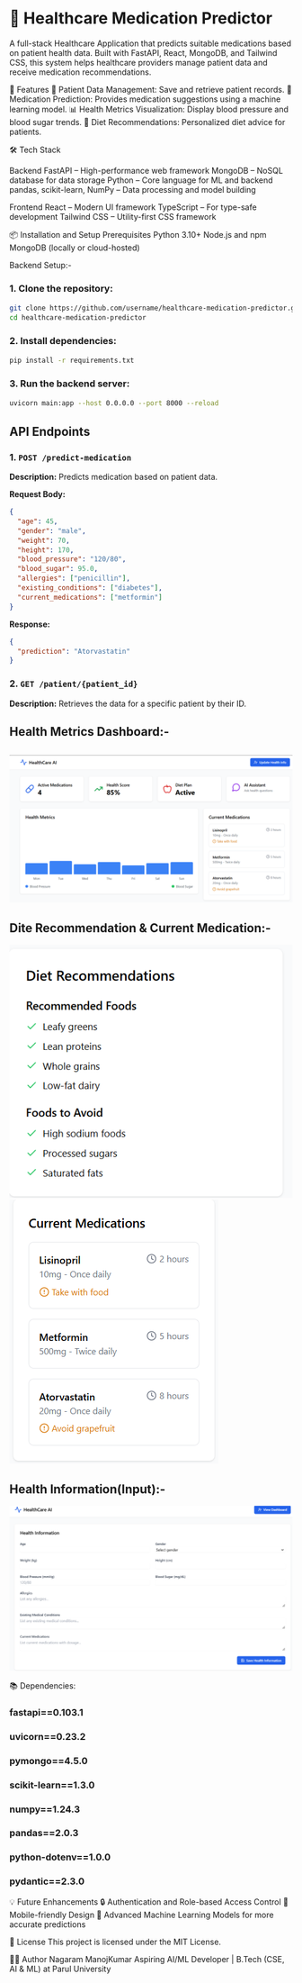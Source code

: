 # 🏥 Healthcare Medication Predictor
A full-stack Healthcare Application that predicts suitable medications based on patient health data. Built with FastAPI, React, MongoDB, and Tailwind CSS, this system helps healthcare providers manage patient data and receive medication recommendations.

🚀 Features
📝 Patient Data Management: Save and retrieve patient records.
💊 Medication Prediction: Provides medication suggestions using a machine learning model.
📊 Health Metrics Visualization: Display blood pressure and blood sugar trends.
🥗 Diet Recommendations: Personalized diet advice for patients.

🛠 Tech Stack

Backend
FastAPI – High-performance web framework
MongoDB – NoSQL database for data storage
Python – Core language for ML and backend
pandas, scikit-learn, NumPy – Data processing and model building

Frontend
React – Modern UI framework
TypeScript – For type-safe development
Tailwind CSS – Utility-first CSS framework

📦 Installation and Setup
Prerequisites
Python 3.10+
Node.js and npm
MongoDB (locally or cloud-hosted)

Backend Setup:-

### 1. Clone the repository:  
```bash
git clone https://github.com/username/healthcare-medication-predictor.git  
cd healthcare-medication-predictor  
```

### 2. Install dependencies:  
```bash
pip install -r requirements.txt  
```

### 3. Run the backend server:  
```bash
uvicorn main:app --host 0.0.0.0 --port 8000 --reload  
```

## API Endpoints  

### 1. `POST /predict-medication`  
**Description:** Predicts medication based on patient data.  

**Request Body:**  
```json
{
  "age": 45,
  "gender": "male",
  "weight": 70,
  "height": 170,
  "blood_pressure": "120/80",
  "blood_sugar": 95.0,
  "allergies": ["penicillin"],
  "existing_conditions": ["diabetes"],
  "current_medications": ["metformin"]
}
```

**Response:**  
```json
{
  "prediction": "Atorvastatin"
}
```

### 2. `GET /patient/{patient_id}`  
**Description:** Retrieves the data for a specific patient by their ID.


## Health Metrics Dashboard:-<h2></h2>

![Dashbord](https://github.com/Zinb-NMK/Personalized-Medicine-/blob/6ede034a8f2af68862bd0604a6c8b2d173fb8a60/Project%20Outputs/Dashbord.png)

## Dite Recommendation & Current Medication:-

![Dashbord](https://github.com/Zinb-NMK/Personalized-Medicine-/blob/6ede034a8f2af68862bd0604a6c8b2d173fb8a60/Project%20Outputs/Diet%20Recommendation.png)
![Dashbord](https://github.com/Zinb-NMK/Personalized-Medicine-/blob/6ede034a8f2af68862bd0604a6c8b2d173fb8a60/Project%20Outputs/Current%20Medication.png)

## Health Information(Input):-

![Dashbord](https://github.com/Zinb-NMK/Personalized-Medicine-/blob/6ede034a8f2af68862bd0604a6c8b2d173fb8a60/Project%20Outputs/Medical%20out%20-4.png)

📚 Dependencies:

### fastapi==0.103.1
### uvicorn==0.23.2
### pymongo==4.5.0
### scikit-learn==1.3.0
### numpy==1.24.3
### pandas==2.0.3
### python-dotenv==1.0.0
### pydantic==2.3.0

💡 Future Enhancements
🔒 Authentication and Role-based Access Control
📱 Mobile-friendly Design
🤖 Advanced Machine Learning Models for more accurate predictions

📜 License
This project is licensed under the MIT License.

👨‍💻 Author
Nagaram ManojKumar
Aspiring AI/ML Developer | B.Tech (CSE, AI & ML) at Parul University
